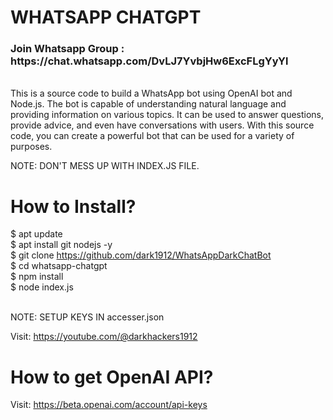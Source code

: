 # WHATSAPP CHATGPT
<h3><b>Join Whatsapp Group</b> : https://chat.whatsapp.com/DvLJ7YvbjHw6ExcFLgYyYl <br></h3>
<br>
This is a source code to build a WhatsApp bot using OpenAI bot and Node.js. The bot is capable of understanding natural language and providing information on various topics. It can be used to answer questions, provide advice, and even have conversations with users. With this source code, you can create a powerful bot that can be used for a variety of purposes. <br>

NOTE: DON'T MESS UP WITH INDEX.JS FILE. <br>

# How to Install? 
$ apt update <br>
$ apt install git nodejs -y <br>
$ git clone https://github.com/dark1912/WhatsAppDarkChatBot <br>
$ cd whatsapp-chatgpt <br>
$ npm install <br>
$ node index.js <br>

<br> NOTE: SETUP KEYS IN accesser.json


Visit: https://youtube.com/@darkhackers1912 <br>

# How to get OpenAI API?
Visit: https://beta.openai.com/account/api-keys
